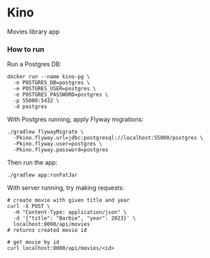 # Kino

Movies library app

### How to run

Run a Postgres DB:
```shell
docker run --name kino-pg \
  -e POSTGRES_DB=postgres \
  -e POSTGRES_USER=postgres \
  -e POSTGRES_PASSWORD=postgres \
  -p 55000:5432 \
  -d postgres
```

With Postgres running, apply Flyway migrations:
```shell
./gradlew flywayMigrate \
  -Pkino.flyway.url=jdbc:postgresql://localhost:55000/postgres \
  -Pkino.flyway.user=postgres \
  -Pkino.flyway.password=postgres
```

Then run the app:
```shell
./gradlew app:runFatJar
```

With server running, try making requests:
```shell
# create movie with given title and year
curl -X POST \
  -H "Content-Type: application/json" \
  -d '{"title": "Barbie", "year": 2023}' \
  localhost:8000/api/movies
# returns created movie id

# get movie by id
curl localhost:8000/api/movies/<id>
```
